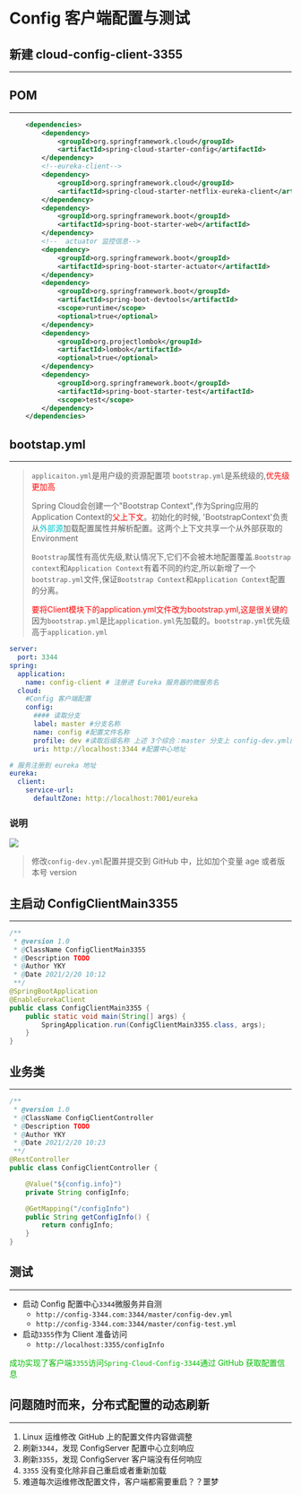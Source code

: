 # **Config 客户端配置与测试**
## **新建 cloud-config-client-3355**
---
## **POM**
---
```xml
    <dependencies>
        <dependency>
            <groupId>org.springframework.cloud</groupId>
            <artifactId>spring-cloud-starter-config</artifactId>
        </dependency>
        <!--eureka-client-->
        <dependency>
            <groupId>org.springframework.cloud</groupId>
            <artifactId>spring-cloud-starter-netflix-eureka-client</artifactId>
        </dependency>
        <dependency>
            <groupId>org.springframework.boot</groupId>
            <artifactId>spring-boot-starter-web</artifactId>
        </dependency>
        <!--  actuator 监控信息-->
        <dependency>
            <groupId>org.springframework.boot</groupId>
            <artifactId>spring-boot-starter-actuator</artifactId>
        </dependency>
        <dependency>
            <groupId>org.springframework.boot</groupId>
            <artifactId>spring-boot-devtools</artifactId>
            <scope>runtime</scope>
            <optional>true</optional>
        </dependency>
        <dependency>
            <groupId>org.projectlombok</groupId>
            <artifactId>lombok</artifactId>
            <optional>true</optional>
        </dependency>
        <dependency>
            <groupId>org.springframework.boot</groupId>
            <artifactId>spring-boot-starter-test</artifactId>
            <scope>test</scope>
        </dependency>
    </dependencies>
```

## **bootstap.yml**
---

> `applicaiton.yml`是用户级的资源配置项
> `bootstrap.yml`是系统级的,<font color=#FF0000>优先级更加高</font>
>
> Spring Cloud会创建一个"Bootstrap Context",作为Spring应用的Application Context的<font color=#FF0000>父上下文</font>。初始化的时候, 'BootstrapContext'负责从<font color=#00C5CD>外部源</font>加载配置属性并解析配置。这两个上下文共享一个从外部获取的Environment
>
> `Bootstrap`属性有高优先级,默认情况下,它们不会被木地配置覆盖.`Bootstrap context`和`Application Context`有着不同的约定,所以新增了一个`bootstrap.yml`文件,保证`Bootstrap Context`和`Application Context`配置的分离。
> 
> <font color=#FF0000>要将Client模块下的application.yml文件改为bootstrap.yml,这是很关键的</font>
> 因为`bootstrap.yml`是比`application.yml`先加载的。`bootstrap.yml`优先级高于`application.yml`

```yml
server:
  port: 3344
spring:
  application:
    name: config-client # 注册进 Eureka 服务器的微服务名
  cloud:
    #Config 客户端配置
    config:
      #### 读取分支
      label: master #分支名称
      name: config #配置文件名称
      profile: dev #读取后缀名称 上述 3个综合：master 分支上 config-dev.yml的配置文件被读取 http://config-3344.com:3344/master/config-dev.yml
      uri: http://localhost:3344 #配置中心地址

# 服务注册到 eureka 地址
eureka:
  client:
    service-url:
      defaultZone: http://localhost:7001/eureka
```
### **说明**

![](/docs/assets/spring-cloud-2/K-module/yky-20210219155241.png)


> 修改`config-dev.yml`配置并提交到 GitHub 中，比如加个变量 age 或者版本号 version

## **主启动 ConfigClientMain3355**
---

```java
/**
 * @version 1.0
 * @ClassName ConfigClientMain3355
 * @Description TODO
 * @Author YKY
 * @Date 2021/2/20 10:12
 **/
@SpringBootApplication
@EnableEurekaClient
public class ConfigClientMain3355 {
    public static void main(String[] args) {
        SpringApplication.run(ConfigClientMain3355.class, args);
    }
}
```
## **业务类**
---

```java
/**
 * @version 1.0
 * @ClassName ConfigClientController
 * @Description TODO
 * @Author YKY
 * @Date 2021/2/20 10:23
 **/
@RestController
public class ConfigClientController {

    @Value("${config.info}")
    private String configInfo;

    @GetMapping("/configInfo")
    public String getConfigInfo() {
        return configInfo;
    }
}
```
## **测试**
---

- 启动 Config 配置中心`3344`微服务并自测
    - `http://config-3344.com:3344/master/config-dev.yml`
    - `http://config-3344.com:3344/master/config-test.yml`
- 启动`3355`作为 Client 准备访问
    - `http://localhost:3355/configInfo`


<font color=#00BB00>成功实现了客户端`3355`访问`Spring-Cloud-Config-3344`通过 GitHub 获取配置信息</font>

## **问题随时而来，分布式配置的动态刷新**
---

1. Linux 运维修改 GitHub 上的配置文件内容做调整
2. 刷新`3344`，发现 ConfigServer 配置中心立刻响应
3. 刷新`3355`，发现 ConfigServer 客户端没有任何响应
4. `3355` 没有变化除非自己重启或者重新加载
5. 难道每次运维修改配置文件，客户端都需要重启？？噩梦